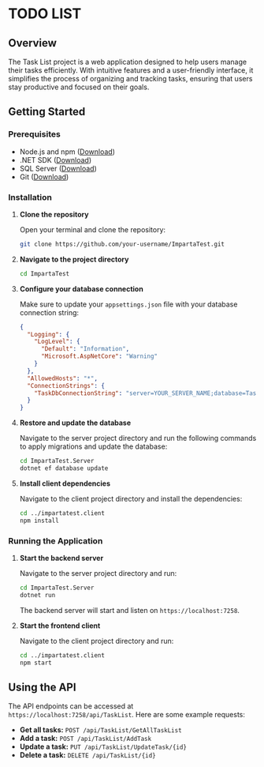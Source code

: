 # TODO LIST

## Overview
The Task List project is a web application designed to help users manage their tasks efficiently. With intuitive features and a user-friendly interface, it simplifies the process of organizing and tracking tasks, ensuring that users stay productive and focused on their goals.

## Getting Started

### Prerequisites
- Node.js and npm ([Download](https://nodejs.org/))
- .NET SDK ([Download](https://dotnet.microsoft.com/download))
- SQL Server ([Download](https://www.microsoft.com/en-us/sql-server/sql-server-downloads))
- Git ([Download](https://git-scm.com/))

### Installation

1. **Clone the repository**

    Open your terminal and clone the repository:
    ```bash
    git clone https://github.com/your-username/ImpartaTest.git
    ```

2. **Navigate to the project directory**

    ```bash
    cd ImpartaTest
    ```

3. **Configure your database connection**

    Make sure to update your `appsettings.json` file with your database connection string:
    ```json
    {
      "Logging": {
        "LogLevel": {
          "Default": "Information",
          "Microsoft.AspNetCore": "Warning"
        }
      },
      "AllowedHosts": "*",
      "ConnectionStrings": {
        "TaskDbConnectionString": "server=YOUR_SERVER_NAME;database=TaskList;Trusted_Connection=true;TrustServerCertificate=True"
      }
    }
    ```

4. **Restore and update the database**

    Navigate to the server project directory and run the following commands to apply migrations and update the database:
    ```bash
    cd ImpartaTest.Server
    dotnet ef database update
    ```

5. **Install client dependencies**

    Navigate to the client project directory and install the dependencies:
    ```bash
    cd ../impartatest.client
    npm install
    ```

### Running the Application

1. **Start the backend server**

    Navigate to the server project directory and run:
    ```bash
    cd ImpartaTest.Server
    dotnet run
    ```

    The backend server will start and listen on `https://localhost:7258`.

2. **Start the frontend client**

    Navigate to the client project directory and run:
    ```bash
    cd ../impartatest.client
    npm start
    ```

## Using the API

The API endpoints can be accessed at `https://localhost:7258/api/TaskList`. Here are some example requests:

- **Get all tasks:** `POST /api/TaskList/GetAllTaskList`
- **Add a task:** `POST /api/TaskList/AddTask`
- **Update a task:** `PUT /api/TaskList/UpdateTask/{id}`
- **Delete a task:** `DELETE /api/TaskList/{id}`
